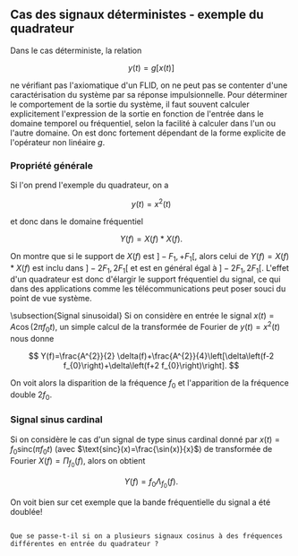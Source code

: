 ## Cas des signaux déterministes - exemple du quadrateur

Dans le cas déterministe,  la relation 

$$
y(t)=g[x(t)]
$$ 

ne vérifiant pas l'axiomatique d'un FLID, on ne peut pas se contenter d'une caractérisation du système par sa réponse impulsionnelle. Pour déterminer le comportement de la sortie du système, il faut souvent calculer explicitement l'expression de la sortie en fonction de l'entrée dans le domaine temporel ou fréquentiel, selon la facilité à calculer dans l'un ou l'autre domaine. On est donc fortement dépendant de la forme explicite de l'opérateur non linéaire $g$. 

### Propriété générale

Si l'on prend l'exemple du quadrateur, on a

$$
y(t)=x^{2}(t)
$$

et donc dans le domaine fréquentiel

$$
Y(f)=X(f)*X(f).
$$

On montre que si le support de $X(f)$ est $]-F_1, +F_1[$, alors celui de $Y(f)=X(f)*X(f)$ est inclu dans $]-2F_1,2F_1[$ et est en général égal à $]-2F_1,2F_1[$. L'effet d'un quadrateur est donc d'élargir le support fréquentiel du signal, ce qui dans des applications comme les télécommunications peut poser souci du point de vue système.

\subsection{Signal sinusoidal}
Si on considère en entrée le signal $x(t)=A \cos(2\pi f_0t),$ un simple calcul de la transformée de Fourier de $y(t)=x^2(t)$ nous donne

  $$
  Y(f)=\frac{A^{2}}{2} \delta(f)+\frac{A^{2}}{4}\left[\delta\left(f-2 f_{0}\right)+\delta\left(f+2 f_{0}\right)\right].
  $$
  
On voit alors la disparition de la fréquence $f_0$ et l'apparition de la fréquence double $2f_0$. 

### Signal sinus cardinal

Si on considère le cas d'un signal de type sinus cardinal donné par $x(t)=f_{0} \text{sinc} \left(\pi f_{0} t\right)$ (avec $\text{sinc}(x)=\frac{\sin(x)}{x}$) de transformée de Fourier $X(f)=\Pi_{f_0}(f),$ alors on obtient 

$$
Y(f) = f_0 \Lambda _{f_0}\left( f\right).
$$

On voit bien sur cet exemple que la bande fréquentielle du signal a été doublée!

```{exercice}

Que se passe-t-il si on a plusieurs signaux cosinus à des fréquences différentes en entrée du quadrateur ?
```

